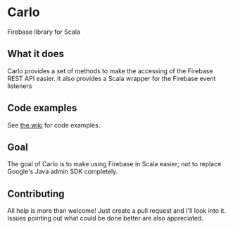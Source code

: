 # Carlo
Firebase library for Scala

## What it does
Carlo provides a set of methods to make the accessing of the Firebase REST API easier. It also provides a Scala wrapper for the Firebase event listeners

## Code examples
See [the wiki](https://github.com/rafaelklaessen/carlo/wiki) for code examples.

## Goal
The goal of Carlo is to make using Firebase in Scala easier; *not* to replace Google's Java admin SDK completely.

## Contributing
All help is more than welcome! Just create a pull request and I'll look into it. Issues pointing out what could be done better are also appreciated.
